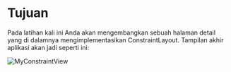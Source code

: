 # Tujuan
Pada latihan kali ini Anda akan mengembangkan sebuah halaman detail yang di dalamnya mengimplementasikan ConstraintLayout. Tampilan akhir aplikasi akan jadi seperti ini:

![MyConstraintView](https://user-images.githubusercontent.com/68750843/116178945-9a18e380-a740-11eb-937b-8e3fd2481343.gif)